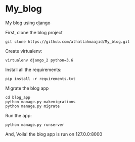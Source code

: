 # My_blog
My blog using django

First, clone the blog project
```
git clone https://github.com/athallahmaajid/My_blog.git
```

Create virtualenv:
```
virtualenv django_2 python=3.6
```
Install all the requirements:
```
pip install -r requirements.txt
```
Migrate the blog app
```
cd blog_app
python manage.py makemigrations
python manage.py migrate
```
Run the app:
```
python manage.py runserver
```
And, Voila! the blog app is run on 127.0.0:8000
